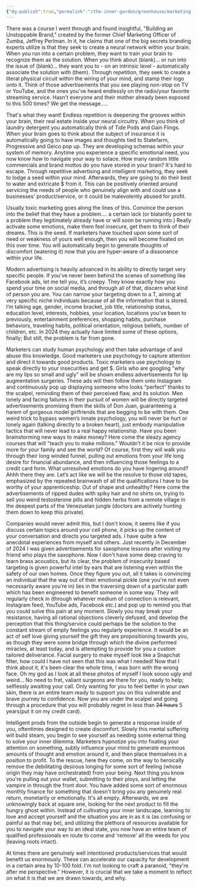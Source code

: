 ```yaml
---
{"dg-publish":true,"permalink":"/the-inner-garden/greenhouse/marketing-environment/"}
---
```


There was a course I went through and found insightful, "Building an Unstoppable Brand," created by the former Chief Marketing Officer of Zumba, Jeffrey Perlman. In it, he claims that one of the big secrets branding experts utilize is that they seek to create a neural network within your brain. When you run into a certain problem, they want to train your brain to recognize them as the solution. When you think about (blank)... or run into the issue of (blank)... they want you to - on an intrinsic level - automatically associate the solution with (them). Through repetition, they seek to create a literal physical circuit within the wiring of your mind, and stamp their logo onto it. Think of those advertisements that you see playing non-stop on TV or YouTube, and the ones you've heard endlessly on the radio/your favorite streaming service. Hasn't everyone and their mother already been exposed to this 500 times? We get the message..... 

That's what they want! Endless repetition is deepening the grooves within your brain, their real estate inside your neural circuitry. When you think of laundry detergent you automatically think of Tide Pods and Gain Flings. When your brain goes to think about the subject of insurance it is automatically going to have images and thoughts tied to Statefarm, Progressive and Geico pop up. They are developing schemas within your system of memory. Anytime you experience a specific emotional need, you now know how to navigate your way to solace. How many random little commercials and brand mottos do you have stored in your brain? It's hard to escape. Through repetitive advertising and intelligent marketing, they seek to lodge a seed within your mind. Afterwards, they are going to do their best to water and extricate $ from it. This can be positively oriented around servicing the needs of people who genuinely align with and could use a businesses' product/service, or it could be malevolently abused for profit. 

Usually toxic marketing goes along the lines of this. Convince the person into the belief that they have a problem.... a certain lack (or blatantly point to a problem they legitimately already have or will soon be running into.) Really activate some emotions, make them feel insecure, get them to think of their dreams. This is the seed. If marketers have touched upon some sort of need or weakness of yours well enough, then you will become fixated on this over time. You will automatically begin to generate thoughts of discomfort (watering it) now that you are hyper-aware of a dissonance within your life. 

Modern advertising is heavily advanced in its ability to directly target very specific people. If you’ve never been behind the scenes of something like Facebook ads, let me tell you, it’s creepy. They know exactly how you spend your time on social media, and through all of that, discern what kind of person you are. You can narrow your targeting down to a T, aiming at very specific niche individuals because of all the information that is stored. I’m talking age, gender, income bracket, job title, relationship status, education level, interests, hobbies, your location, locations you’ve been to previously, entertainment preferences, shopping habits, purchase behaviors, traveling habits, political orientation, religious beliefs, number of children, etc. In 2024 they actually have limited some of these options, finally; But still, the problem is far from gone. 

Marketers can study human psychology and then take advantage of and abuse this knowledge. Good marketers use psychology to capture attention and direct it towards good products. Toxic marketers use psychology to speak directly to your insecurities and get $. Girls who are googling "why are my lips so small and ugly" will be shown endless advertisements for lip augmentation surgeries. These ads will then follow them onto Instagram and continuously pop up displaying someone who looks “perfect” thanks to the scalpel, reminding them of their perceived flaw, and its solution. Men lonely and facing failures in their pursuit of women will be directly targeted advertisements promising them the skills of Don Juan, guaranteeing a harem of gorgeous model girlfriends that are begging to be with them. One weird trick to bypass women’s innate psychology, you will never be hurt or lonely again (talking directly to a broken heart), just embody manipulative tactics that will never lead to a real happy relationship. Have you been brainstorming new ways to make money? Here come the sleazy agency courses that will "teach you to make millions." Wouldn’t it be nice to provide more for your family and see the world? Of course, first they will walk you through their long winded funnel, pulling out emotions from your life long desire for financial abundance, and then influencing those feelings to a credit card form. What unresolved emotions do you have lingering around? Ahhh there they are. Let’s act like we will be the resolve to those old tapes, emphasized by the repeated brainwash of all the qualifications I have to be worthy of your apprenticeship. Out of shape and unhealthy? Here come the advertisements of ripped dudes with spiky hair and no shirts on, trying to sell you weird testosterone pills and hidden herbs from a remote village in the deepest parts of the Venezuelan jungle (doctors are actively hunting them down to keep this private). 

Companies would never admit this, but I don't know, it seems like if you discuss certain topics around your cell phone, it picks up the content of your conversation and directs you targeted ads. I have quite a few anecdotal experiences from myself and others. Just recently in December of 2024 I was given advertisements for saxophone lessons after visiting my friend who plays the saxophone. Now I don't have some deep craving to learn brass acoustics, but its clear, the problem of insecurity based targeting is given powerful intel by ears that are listening even within the safety of our own homes. Once they figure you out, all it takes is convincing an individual that the way out of their emotional pickle (one you're not even necessarily aware you’re in) lies in the traversing down of a particular path which has been engineered to benefit someone in some way. They will regularly check in (through whatever medium of connection is relevant, Instagram feed, YouTube ads, Facebook etc.) and pop up to remind you that you could solve this pain at any moment. Slowly you may break your resistance, having all rational objections cleverly defused, and develop the perception that this thing/service could perhaps be the solution to the constant stream of empty feelings you regularly experience. It would be an act of self love giving yourself the gift they are propositioning towards you, as though they were some bridge through which the divine performed miracles, at least today, and is attempting to provide for you a custom tailored deliverance. Facial surgery to make myself look like a Snapchat filter, how could I have not seen that this was what I needed! Now that I think about it, it's been clear the whole time, I was born with the wrong face. Oh my god as I look at all these photos of myself I look soooo ugly and weird... No need to fret, valiant surgeons are there for you, ready to help; selflessly awaiting your call. Only wanting for you to feel better in your own skin, there is an entire team ready to support you on this vulnerable and brave journey to confidence. Now you are under the scalpel and going through a procedure that you will probably regret in less than ~~24 hours~~ 5 years(put it on my credit card).

Intelligent prods from the outside begin to generate a response inside of you, oftentimes designed to create discomfort. Slowly this mental suffering will build steam, you begin to see yourself as needing some external thing to solve your inner dilemma. Marketers hypnotize you into fixating your attention on something, subtly influence your mind to generate enormous amounts of thought and emotion around it, and then place themselves in a position to profit. To the rescue, here they come, on the way to heroically remove the debilitating desirous longing for some sort of feeling (whose origin they may have orchestrated) from your being. Next thing you know you're pulling out your wallet, submitting to their ploys, and letting the vampire in through the front door. You have added some sort of enormous monthly finance for something that doesn't bring you any genuinely real return, monetarily or emotionally. It's all empty. Afterwards, we are unknowingly back at square one, looking for the next product to fill the hungry ghost within. Instead of cultivating your inner landscape, learning to love and accept yourself and the situation you are in as it is (as confusing or painful as that may be), and utilizing the plethora of resources available for you to navigate your way to an ideal state, you now have an entire team of qualified professionals en route to come and 'remove' all the weeds for you (leaving roots intact). 

At times there are genuinely well intentioned products/services that would benefit us enormously. These can accelerate our capacity for development in a certain area by 10-100 fold.
I'm not looking to craft a paranoid, "they're after me perspective."
However, it is crucial that we take a moment to reflect on what it is that we are drawn towards, and why. 